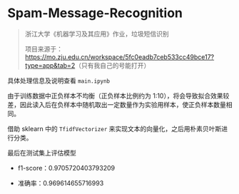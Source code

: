 # Spam-Message-Recognition

> 浙江大学《机器学习及其应用》作业，垃圾短信识别
>
> 项目来源于：<https://mo.zju.edu.cn/workspace/5fc0eadb7ceb533cc49bce17?type=app&tab=2>（只有我自己的号能打开）

具体处理信息及说明查看 `main.ipynb`

由于训练数据中正负样本不均衡（正负样本⽐例约为 1:10），将会导致拟合效果较差，因此读⼊后在负样本中随机取出⼀定数量作为实验⽤样本，使正负样本数量相同。

借助 sklearn 中的 `TfidfVectorizer` 来实现⽂本的向量化，之后用朴素贝叶斯进行分类。

最后在测试集上评估模型

- f1-score：0.9705720403793209 

- 准确率：0.969614655716993

